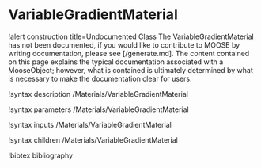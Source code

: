 <!-- MOOSE Documentation Stub: Remove this when content is added. -->

# VariableGradientMaterial

!alert construction title=Undocumented Class
The VariableGradientMaterial has not been documented, if you would like to contribute to MOOSE by
writing documentation, please see [/generate.md]. The content contained on this page explains
the typical documentation associated with a MooseObject; however, what is contained is ultimately
determined by what is necessary to make the documentation clear for users.

!syntax description /Materials/VariableGradientMaterial

!syntax parameters /Materials/VariableGradientMaterial

!syntax inputs /Materials/VariableGradientMaterial

!syntax children /Materials/VariableGradientMaterial

!bibtex bibliography
